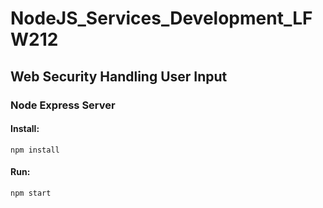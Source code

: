 # NodeJS_Services_Development_LFW212

## Web Security Handling User Input

### Node Express Server

#### Install:
```
npm install
```
#### Run:
```
npm start
```